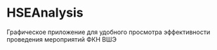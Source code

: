 # HSEAnalysis

Графическое приложение для удобного просмотра эффективности проведения мероприятий ФКН ВШЭ
